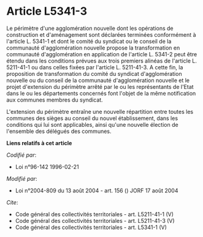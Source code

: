 # Article L5341-3

Le périmètre d'une agglomération nouvelle dont les opérations de construction et d'aménagement sont déclarées terminées
conformément à l'article L. 5341-1 et dont le comité du syndicat ou le conseil de la communauté d'agglomération nouvelle
propose la transformation en communauté d'agglomération en application de l'article L. 5341-2 peut être étendu dans les
conditions prévues aux trois premiers alinéas de l'article L. 5211-41-1 ou dans celles fixées par l'article L. 5211-41-3. A
cette fin, la proposition de transformation du comité du syndicat d'agglomération nouvelle ou du conseil de la communauté
d'agglomération nouvelle et le projet d'extension du périmètre arrêté par le ou les représentants de l'Etat dans le ou les
départements concernés font l'objet de la même notification aux communes membres du syndicat.

L'extension du périmètre entraîne une nouvelle répartition entre toutes les communes des sièges au conseil du nouvel
établissement, dans les conditions qui lui sont applicables, ainsi qu'une nouvelle élection de l'ensemble des délégués des
communes.

**Liens relatifs à cet article**

_Codifié par_:

  - Loi n°96-142 1996-02-21

_Modifié par_:

  - Loi n°2004-809 du 13 août 2004 - art. 156 () JORF 17 août 2004

_Cite_:

  - Code général des collectivités territoriales - art. L5211-41-1 (V)
  - Code général des collectivités territoriales - art. L5211-41-3 (V)
  - Code général des collectivités territoriales - art. L5341-1 (V)
